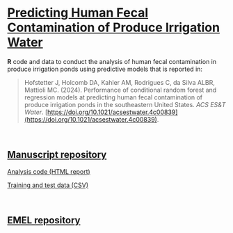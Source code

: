 # [Predicting Human Fecal Contamination of Produce Irrigation Water](https://cdcgov.github.io/WDPB_EMEL/manuscripts/irrigation_models/)

**R** code and data to conduct the analysis of human fecal contamination in produce irrigation ponds using predictive models that is reported in:

> Hofstetter J, Holcomb DA, Kahler AM, Rodrigues C, da Silva ALBR, Mattioli MC. (2024). Performance of conditional random forest and regression models at predicting human fecal contamination of produce irrigation ponds in the southeastern United States. *ACS ES&T Water*. [https://doi.org/10.1021/acsestwater.4c00839](https://doi.org/10.1021/acsestwater.4c00839).

<br />

## [Manuscript repository](https://github.com/CDCgov/WDPB_EMEL/tree/main/manuscripts/irrigation_models)

[Analysis code (HTML report)](predict_irrigation_hf183.html)

[Training and test data (CSV)](pond_data.csv)

<br />

## [EMEL repository](https://github.com/CDCgov/WDPB_EMEL/)
